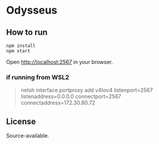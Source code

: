 <h1>Odysseus</h1>

## How to run

```
npm install
npm start
```
Open [http://localhost:2567](http://localhost:2567) in your browser.

### if running from WSL2

> netsh interface portproxy add v4tov4 listenport=2567 listenaddress=0.0.0.0 connectport=2567 connectaddress=172.30.80.72

## License

Source-available. 
